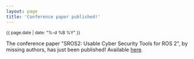```yaml
---
layout: page
title: 'Conference paper published!'
---
```


<small>{{ page.date | date: "%-d %B %Y" }}</small>

The conference paper "SROS2: Usable Cyber Security Tools for ROS 2", by missing authors, has just been published! Available [here](https://doi.org/10.1109/IROS47612.2022.9982129).
